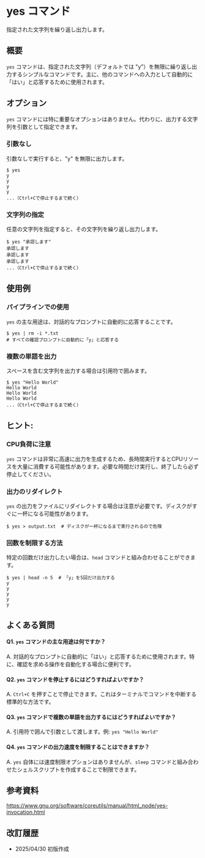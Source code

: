 # yes コマンド

指定された文字列を繰り返し出力します。

## 概要

`yes` コマンドは、指定された文字列（デフォルトでは "y"）を無限に繰り返し出力するシンプルなコマンドです。主に、他のコマンドへの入力として自動的に「はい」と応答するために使用されます。

## オプション

`yes` コマンドには特に重要なオプションはありません。代わりに、出力する文字列を引数として指定できます。

### **引数なし**

引数なしで実行すると、"y" を無限に出力します。

```console
$ yes
y
y
y
y
...（Ctrl+Cで停止するまで続く）
```

### **文字列の指定**

任意の文字列を指定すると、その文字列を繰り返し出力します。

```console
$ yes "承認します"
承認します
承認します
承認します
...（Ctrl+Cで停止するまで続く）
```

## 使用例

### パイプラインでの使用

`yes` の主な用途は、対話的なプロンプトに自動的に応答することです。

```console
$ yes | rm -i *.txt
# すべての確認プロンプトに自動的に「y」と応答する
```

### 複数の単語を出力

スペースを含む文字列を出力する場合は引用符で囲みます。

```console
$ yes "Hello World"
Hello World
Hello World
Hello World
...（Ctrl+Cで停止するまで続く）
```

## ヒント:

### CPU負荷に注意

`yes` コマンドは非常に高速に出力を生成するため、長時間実行するとCPUリソースを大量に消費する可能性があります。必要な時間だけ実行し、終了したら必ず停止してください。

### 出力のリダイレクト

`yes` の出力をファイルにリダイレクトする場合は注意が必要です。ディスクがすぐに一杯になる可能性があります。

```console
$ yes > output.txt  # ディスクが一杯になるまで実行されるので危険
```

### 回数を制限する方法

特定の回数だけ出力したい場合は、`head` コマンドと組み合わせることができます。

```console
$ yes | head -n 5  # 「y」を5回だけ出力する
y
y
y
y
y
```

## よくある質問

#### Q1. `yes` コマンドの主な用途は何ですか？
A. 対話的なプロンプトに自動的に「はい」と応答するために使用されます。特に、確認を求める操作を自動化する場合に便利です。

#### Q2. `yes` コマンドを停止するにはどうすればよいですか？
A. `Ctrl+C` を押すことで停止できます。これはターミナルでコマンドを中断する標準的な方法です。

#### Q3. `yes` コマンドで複数の単語を出力するにはどうすればよいですか？
A. 引用符で囲んで引数として渡します。例: `yes "Hello World"`

#### Q4. `yes` コマンドの出力速度を制限することはできますか？
A. `yes` 自体には速度制限オプションはありませんが、`sleep` コマンドと組み合わせたシェルスクリプトを作成することで制限できます。

## 参考資料

https://www.gnu.org/software/coreutils/manual/html_node/yes-invocation.html

## 改訂履歴

- 2025/04/30 初版作成